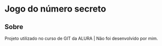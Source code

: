 <h1>Jogo do número secreto</h1>

<h2>Sobre</h2>
<p>Projeto utilizado no curso de GIT da ALURA | Não foi desenvolvido por mim.</p>
